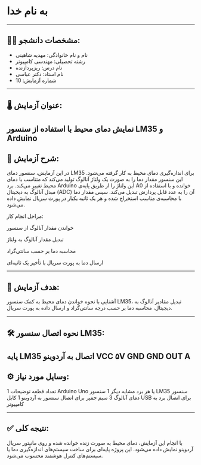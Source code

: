 # به نام خدا

---

## 👩‍🎓 مشخصات دانشجو:

- نام و نام خانوادگی: مهدیه شاهینی
- رشته تحصیلی: مهندسی کامپیوتر  
- نام درس: ریزپردازنده  
- نام استاد: دکتر عباسی
- شماره آزمایش: 10  

---

## 🌡️ عنوان آزمایش:
نمایش دمای محیط با استفاده از سنسور LM35 و Arduino
---

## 🧪 شرح آزمایش:
در این آزمایش، سنسور دمای LM35 برای اندازه‌گیری دمای محیط به کار گرفته می‌شود. این سنسور مقدار دما را به صورت یک ولتاژ آنالوگ تولید می‌کند که متناسب با دمای محیط تغییر می‌کند.
برد Arduino این ولتاژ را از طریق پایه‌ی A0 خوانده و با استفاده از مبدل آنالوگ به دیجیتال (ADC) آن را به عدد قابل پردازش تبدیل می‌کند. سپس مقدار دما با محاسبه‌ی مناسب استخراج شده و هر یک ثانیه یکبار در پورت سریال نمایش داده می‌شود.

مراحل انجام کار:

خواندن مقدار آنالوگ از سنسور

تبدیل مقدار آنالوگ به ولتاژ

محاسبه دما بر حسب سانتی‌گراد

ارسال دما به پورت سریال با تأخیر یک ثانیه‌ای

---


## 🎯 هدف آزمایش:
آشنایی با نحوه خواندن دمای محیط به کمک سنسور LM35، تبدیل مقادیر آنالوگ به دیجیتال، محاسبه دما بر حسب درجه سانتی‌گراد و ارسال داده به پورت سریال.

---


## 🛠️ نحوه اتصال سنسور LM35:
پایه LM35 اتصال به آردوینو
VCC ۵V
GND GND
OUT A
---

## ⚙️ وسایل مورد نیاز:
تعداد قطعه توضیحات
1 Arduino Uno یا هر برد مشابه دیگر
1 سنسور LM35 سنسور دمای آنالوگ
3 سیم جمپر برای اتصال سنسور به آردوینو
1 کابل USB برای اتصال برد به کامپیوتر

---

## ✅ نتیجه کلی:
با انجام این آزمایش، دمای محیط به صورت زنده خوانده شده و روی مانیتور سریال آردوینو نمایش داده می‌شود. این پروژه پایه‌ای برای ساخت سیستم‌های اندازه‌گیری دما یا سیستم‌های کنترل هوشمند محسوب می‌شود.
